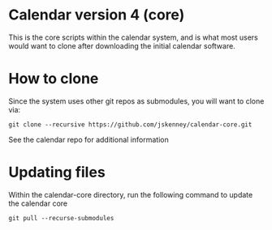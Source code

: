 # Calendar version 4 (core)
This is the core scripts within the calendar system, and is what most users would want to clone after downloading 
the initial calendar software.

# How to clone
Since the system uses other git repos as submodules, you will want to clone via:
```
git clone --recursive https://github.com/jskenney/calendar-core.git
```
See the calendar repo for additional information

# Updating files
Within the calendar-core directory, run the following command to update the calendar core
```
git pull --recurse-submodules
```
